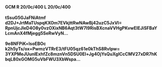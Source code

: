 #### GCM R 20/0c/400 L 20/0c/400
**tSsuG5GJaFNiAtmf**<br/>**d2DJ+JrtMaTUspqKXOm7EVkjttRwNAwBj42uzC5JxVI=**<br/>**RpnUjcJleD4O8y0vzOXixNB6Aqt3tW7I9RisBXcnaVVHgPKvwEIEJiSFBaYLcmAnX4fMjegg5SeRwVyN...**<br/><br/>
**9e8NFPiK+lsoEBOc**<br/>**k2h5yTs/ox+PwmzVTRrE3/tFU05qz61e0kThS8RvIpw=**<br/>**3YXPMeJUunIExhfZc8mznVn5DSU0El+Jg4OjYsQuXglCcCMV27xDR7hKbqL80xGOMG5uVbFWU3XbWspa...**